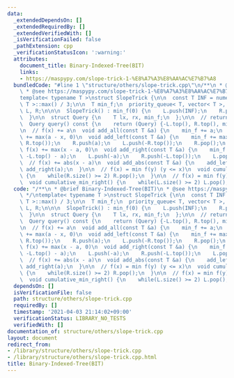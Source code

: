 ```yaml
---
data:
  _extendedDependsOn: []
  _extendedRequiredBy: []
  _extendedVerifiedWith: []
  _isVerificationFailed: false
  _pathExtension: cpp
  _verificationStatusIcon: ':warning:'
  attributes:
    document_title: Binary-Indexed-Tree(BIT)
    links:
    - https://maspypy.com/slope-trick-1-%E8%A7%A3%E8%AA%AC%E7%B7%A8
  bundledCode: "#line 1 \"structure/others/slope-trick.cpp\"\n/**\n * @brief Binary-Indexed-Tree(BIT)\n\
    \ * @see https://maspypy.com/slope-trick-1-%E8%A7%A3%E8%AA%AC%E7%B7%A8\n */\n\
    template< typename T >\nstruct SlopeTrick {\n\n  const T INF = numeric_limits<\
    \ T >::max() / 3;\n\n  T min_f;\n  priority_queue< T, vector< T >, greater<> >\
    \ L, R;\n\n\n  SlopeTrick() : min_f(0) {\n    L.push(INF);\n    R.push(INF);\n\
    \  }\n\n  struct Query {\n    T lx, rx, min_f;\n  };\n\n  // return min f(x)\n\
    \  Query query() const {\n    return (Query) {-L.top(), R.top(), min_f};\n  }\n\
    \n  // f(x) += a\n  void add_all(const T &a) {\n    min_f += a;\n  }\n\n  // f(x)\
    \ += max(a - x, 0)\n  void add_left(const T &a) {\n    min_f += max(T(0), a -\
    \ R.top());\n    R.push(a);\n    L.push(-R.top());\n    R.pop();\n  }\n\n  //\
    \ f(x) += max(x - a, 0)\n  void add_right(const T &a) {\n    min_f += max(T(0),\
    \ -L.top() - a);\n    L.push(-a);\n    R.push(-L.top());\n    L.pop();\n  }\n\n\
    \  // f(x) += abs(x - a)\n  void add_abs(const T &a) {\n    add_left(a);\n   \
    \ add_right(a);\n  }\n\n  // f(x) = min f(y) (y <= x)\n  void cumulative_min_left()\
    \ {\n    while(R.size() >= 2) R.pop();\n  }\n\n  // f(x) = min f(y) (y >= x)\n\
    \  void cumulative_min_right() {\n    while(L.size() >= 2) L.pop();\n  }\n};\n"
  code: "/**\n * @brief Binary-Indexed-Tree(BIT)\n * @see https://maspypy.com/slope-trick-1-%E8%A7%A3%E8%AA%AC%E7%B7%A8\n\
    \ */\ntemplate< typename T >\nstruct SlopeTrick {\n\n  const T INF = numeric_limits<\
    \ T >::max() / 3;\n\n  T min_f;\n  priority_queue< T, vector< T >, greater<> >\
    \ L, R;\n\n\n  SlopeTrick() : min_f(0) {\n    L.push(INF);\n    R.push(INF);\n\
    \  }\n\n  struct Query {\n    T lx, rx, min_f;\n  };\n\n  // return min f(x)\n\
    \  Query query() const {\n    return (Query) {-L.top(), R.top(), min_f};\n  }\n\
    \n  // f(x) += a\n  void add_all(const T &a) {\n    min_f += a;\n  }\n\n  // f(x)\
    \ += max(a - x, 0)\n  void add_left(const T &a) {\n    min_f += max(T(0), a -\
    \ R.top());\n    R.push(a);\n    L.push(-R.top());\n    R.pop();\n  }\n\n  //\
    \ f(x) += max(x - a, 0)\n  void add_right(const T &a) {\n    min_f += max(T(0),\
    \ -L.top() - a);\n    L.push(-a);\n    R.push(-L.top());\n    L.pop();\n  }\n\n\
    \  // f(x) += abs(x - a)\n  void add_abs(const T &a) {\n    add_left(a);\n   \
    \ add_right(a);\n  }\n\n  // f(x) = min f(y) (y <= x)\n  void cumulative_min_left()\
    \ {\n    while(R.size() >= 2) R.pop();\n  }\n\n  // f(x) = min f(y) (y >= x)\n\
    \  void cumulative_min_right() {\n    while(L.size() >= 2) L.pop();\n  }\n};\n"
  dependsOn: []
  isVerificationFile: false
  path: structure/others/slope-trick.cpp
  requiredBy: []
  timestamp: '2021-04-03 21:14:02+09:00'
  verificationStatus: LIBRARY_NO_TESTS
  verifiedWith: []
documentation_of: structure/others/slope-trick.cpp
layout: document
redirect_from:
- /library/structure/others/slope-trick.cpp
- /library/structure/others/slope-trick.cpp.html
title: Binary-Indexed-Tree(BIT)
---
```

